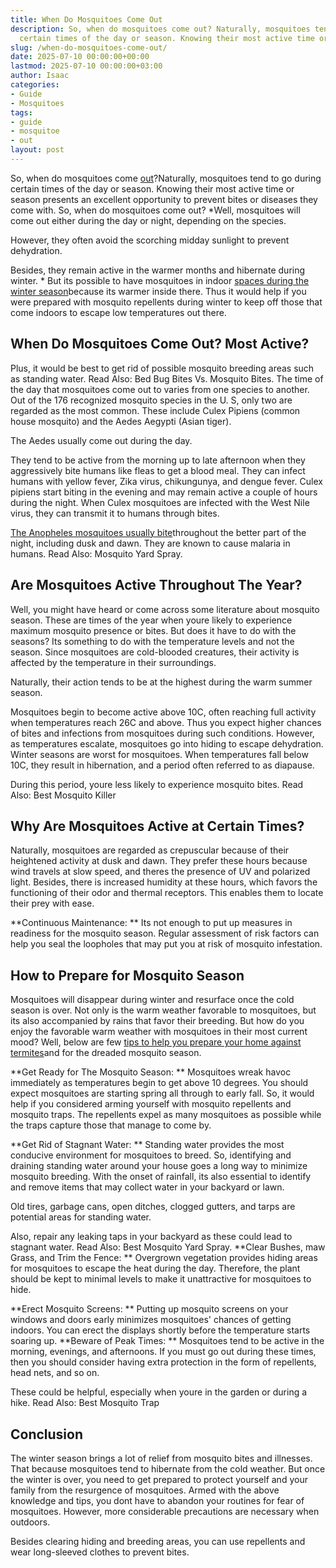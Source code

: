```yaml
---
title: When Do Mosquitoes Come Out
description: So, when do mosquitoes come out? Naturally, mosquitoes tend to go during
  certain times of the day or season. Knowing their most active time or season presents...
slug: /when-do-mosquitoes-come-out/
date: 2025-07-10 00:00:00+00:00
lastmod: 2025-07-10 00:00:00+03:00
author: Isaac
categories:
- Guide
- Mosquitoes
tags:
- guide
- mosquitoe
- out
layout: post
---
```

So, when do mosquitoes come [out](https://pestpolicy.com/how-to-grow-knock-out-roses/)?Naturally, mosquitoes tend to go during certain times of the day or season. Knowing their most active time or season presents an excellent opportunity to prevent bites or diseases they come with. So, when do mosquitoes come out? *Well, mosquitoes will come out either during the day or night, depending on the species.

However, they often avoid the scorching midday sunlight to prevent dehydration.

Besides, they remain active in the warmer months and hibernate during winter. * But its possible to have mosquitoes in indoor [spaces during the winter season](http://vectorbio.rutgers.edu/outreach/habitat.php)because its warmer inside there. Thus it would help if you were prepared with mosquito repellents during winter to keep off those that come indoors to escape low temperatures out there.

##  When Do Mosquitoes Come Out? Most Active?

Plus, it would be best to get rid of possible mosquito breeding areas such as standing water. Read Also: Bed Bug Bites Vs. Mosquito Bites. The time of the day that mosquitoes come out to varies from one species to another. Out of the 176 recognized mosquito species in the U. S, only two are regarded as the most common. These include Culex Pipiens (common house mosquito) and the Aedes Aegypti (Asian tiger).

The Aedes usually come out during the day.

They tend to be active from the morning up to late afternoon when they aggressively bite humans like fleas to get a blood meal. They can infect humans with yellow fever, Zika virus, chikungunya, and dengue fever. Culex pipiens start biting in the evening and may remain active a couple of hours during the night. When Culex mosquitoes are infected with the West Nile virus, they can transmit it to humans through bites.

[The Anopheles mosquitoes usually bite](https://pestpolicy.com/spider-bite-vs-mosquito-bite/)throughout the better part of the night, including dusk and dawn. They are known to cause malaria in humans. Read Also: Mosquito Yard Spray.

##  **Are Mosquitoes Active Throughout The Year?**

Well, you might have heard or come across some literature about mosquito season. These are times of the year when youre likely to experience maximum mosquito presence or bites. But does it have to do with the seasons? Its something to do with the temperature levels and not the season. Since mosquitoes are cold-blooded creatures, their activity is affected by the temperature in their surroundings.

Naturally, their action tends to be at the highest during the warm summer season.

Mosquitoes begin to become active above 10C, often reaching full activity when temperatures reach 26C and above. Thus you expect higher chances of bites and infections from mosquitoes during such conditions. However, as temperatures escalate, mosquitoes go into hiding to escape dehydration. Winter seasons are worst for mosquitoes. When temperatures fall below 10C, they result in hibernation, and a period often referred to as diapause.

During this period, youre less likely to experience mosquito bites. Read Also: Best Mosquito Killer

##  **Why Are Mosquitoes Active at Certain Times?**

Naturally, mosquitoes are regarded as crepuscular because of their heightened activity at dusk and dawn. They prefer these hours because wind travels at slow speed, and theres the presence of UV and polarized light. Besides, there is increased humidity at these hours, which favors the functioning of their odor and thermal receptors. This enables them to locate their prey with ease.

**Continuous Maintenance: ** Its not enough to put up measures in readiness for the mosquito season. Regular assessment of risk factors can help you seal the loopholes that may put you at risk of mosquito infestation.

##  **How to Prepare for Mosquito Season**

Mosquitoes will disappear during winter and resurface once the cold season is over. Not only is the warm weather favorable to mosquitoes, but its also accompanied by rains that favor their breeding. But how do you enjoy the favorable warm weather with mosquitoes in their most current mood? Well, below are few [tips to help you prepare your home against termites](https://pestpolicy.com/termite-prevention/)and for the dreaded mosquito season.

**Get Ready for The Mosquito Season: ** Mosquitoes wreak havoc immediately as temperatures begin to get above 10 degrees. You should expect mosquitoes are starting spring all through to early fall. So, it would help if you considered arming yourself with mosquito repellents and mosquito traps. The repellents expel as many mosquitoes as possible while the traps capture those that manage to come by.

**Get Rid of Stagnant Water: ** Standing water provides the most conducive environment for mosquitoes to breed. So, identifying and draining standing water around your house goes a long way to minimize mosquito breeding. With the onset of rainfall, its also essential to identify and remove items that may collect water in your backyard or lawn.

Old tires, garbage cans, open ditches, clogged gutters, and tarps are potential areas for standing water.

Also, repair any leaking taps in your backyard as these could lead to stagnant water. Read Also: Best Mosquito Yard Spray. **Clear Bushes, maw Grass, and Trim the Fence: ** Overgrown vegetation provides hiding areas for mosquitoes to escape the heat during the day. Therefore, the plant should be kept to minimal levels to make it unattractive for mosquitoes to hide.

**Erect Mosquito Screens: ** Putting up mosquito screens on your windows and doors early minimizes mosquitoes' chances of getting indoors. You can erect the displays shortly before the temperature starts soaring up. **Beware of Peak Times: ** Mosquitoes tend to be active in the morning, evenings, and afternoons. If you must go out during these times, then you should consider having extra protection in the form of repellents, head nets, and so on.

These could be helpful, especially when youre in the garden or during a hike. Read Also: Best Mosquito Trap

##  **Conclusion**

The winter season brings a lot of relief from mosquito bites and illnesses. That because mosquitoes tend to hibernate from the cold weather. But once the winter is over, you need to get prepared to protect yourself and your family from the resurgence of mosquitoes. Armed with the above knowledge and tips, you dont have to abandon your routines for fear of mosquitoes. However, more considerable precautions are necessary when outdoors.

Besides clearing hiding and breeding areas, you can use repellents and wear long-sleeved clothes to prevent bites.